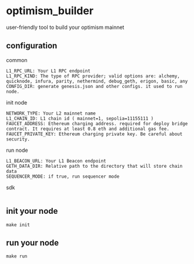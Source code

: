 # optimism_builder
user-friendly tool to build your optimism mainnet

## configuration

common
```
L1_RPC_URL: Your L1 RPC endpoint
L1_RPC_KIND: The type of RPC provider; valid options are: alchemy, quicknode, infura, parity, nethermind, debug_geth, erigon, basic, any
CONFIG_DIR: generate genesis.json and other configs. it used to run node.
```

init node
```
NETWORK_TYPE: Your L2 mainnet name
L1_CHAIN_ID: L1 chain id ( mainnet=1, sepolia=11155111 )
FAUCET_ADDRESS: Ethereum charging address. required for deploy bridge contract. It requires at least 0.8 eth and additional gas fee.
FAUCET_PRIVATE_KEY: Ethereum charging private key. Be careful about security.
```

run node
```
L1_BEACON_URL: Your L1 Beacon endpoint
GETH_DATA_DIR: Relative path to the directory that will store chain data
SEQUENCER_MODE: if true, run sequencer mode

```

sdk
```

```

## init your node
```
make init
```

## run your node
```
make run
```
